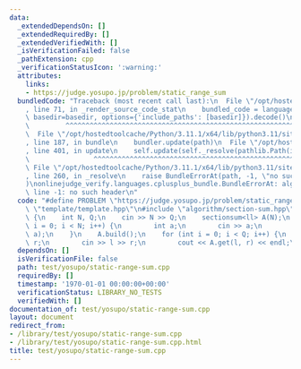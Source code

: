 ```yaml
---
data:
  _extendedDependsOn: []
  _extendedRequiredBy: []
  _extendedVerifiedWith: []
  _isVerificationFailed: false
  _pathExtension: cpp
  _verificationStatusIcon: ':warning:'
  attributes:
    links:
    - https://judge.yosupo.jp/problem/static_range_sum
  bundledCode: "Traceback (most recent call last):\n  File \"/opt/hostedtoolcache/Python/3.11.1/x64/lib/python3.11/site-packages/onlinejudge_verify/documentation/build.py\"\
    , line 71, in _render_source_code_stat\n    bundled_code = language.bundle(stat.path,\
    \ basedir=basedir, options={'include_paths': [basedir]}).decode()\n          \
    \         ^^^^^^^^^^^^^^^^^^^^^^^^^^^^^^^^^^^^^^^^^^^^^^^^^^^^^^^^^^^^^^^^^^^^^^^^^^^^^^^^^\n\
    \  File \"/opt/hostedtoolcache/Python/3.11.1/x64/lib/python3.11/site-packages/onlinejudge_verify/languages/cplusplus.py\"\
    , line 187, in bundle\n    bundler.update(path)\n  File \"/opt/hostedtoolcache/Python/3.11.1/x64/lib/python3.11/site-packages/onlinejudge_verify/languages/cplusplus_bundle.py\"\
    , line 401, in update\n    self.update(self._resolve(pathlib.Path(included), included_from=path))\n\
    \                ^^^^^^^^^^^^^^^^^^^^^^^^^^^^^^^^^^^^^^^^^^^^^^^^^^^^^^^^^\n \
    \ File \"/opt/hostedtoolcache/Python/3.11.1/x64/lib/python3.11/site-packages/onlinejudge_verify/languages/cplusplus_bundle.py\"\
    , line 260, in _resolve\n    raise BundleErrorAt(path, -1, \"no such header\"\
    )\nonlinejudge_verify.languages.cplusplus_bundle.BundleErrorAt: algorithm/section-sum.hpp:\
    \ line -1: no such header\n"
  code: "#define PROBLEM \"https://judge.yosupo.jp/problem/static_range_sum\"\n#include\
    \ \"template/template.hpp\"\n#include \"algorithm/section-sum.hpp\"\n\nint main()\
    \ {\n    int N, Q;\n    cin >> N >> Q;\n    sectionsum<ll> A(N);\n    for (int\
    \ i = 0; i < N; i++) {\n        int a;\n        cin >> a;\n        A.update(i,\
    \ a);\n    }\n    A.build();\n    for (int i = 0; i < Q; i++) {\n        int l,\
    \ r;\n        cin >> l >> r;\n        cout << A.get(l, r) << endl;\n    }\n}"
  dependsOn: []
  isVerificationFile: false
  path: test/yosupo/static-range-sum.cpp
  requiredBy: []
  timestamp: '1970-01-01 00:00:00+00:00'
  verificationStatus: LIBRARY_NO_TESTS
  verifiedWith: []
documentation_of: test/yosupo/static-range-sum.cpp
layout: document
redirect_from:
- /library/test/yosupo/static-range-sum.cpp
- /library/test/yosupo/static-range-sum.cpp.html
title: test/yosupo/static-range-sum.cpp
---
```

